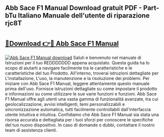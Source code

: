 ## Abb Sace F1 Manual Download gratuit PDF - Part-bTu Italiano Manuale dell'utente di riparazione rjc8T

# <h2><a href="http://df97a8m.blite.top/?on=Abb+Sace+F1+Manual">🔗Download 👉🔴 Abb Sace F1 Manual</a></h2>

[![Abb Sace F1 Manual download](https://i.imgur.com/lujVjoI.png)](http://df97a8m.blite.top/?on=Abb+Sace+F1+Manual)
Saluti e benvenuto nel manuale di Istruzioni per il tuo REDDDDDDD appena acquistato. Questa guida ha lo scopo di aiutarti a navigare facilmente tra le caratteristiche e le caratteristiche del tuo Prodotto. All'interno, troverai istruzioni dettagliate per L'installazione, L'uso, la manutenzione e la risoluzione dei problemi. Per iniziare con Abb Sace F1 Manual, leggere attentamente questo manuale prima dell'uso. Fornisce istruzioni dettagliate su come impostare il prodotto e informazioni su come utilizzare le sue varie funzioni e funzioni. Abb Sace F1 Manual offre agli utenti una vasta gamma di funzionalità avanzate, tra cui geolocalizzazione, avvisi intelligenti, temi personalizzabili e sincronizzazione automatica, tutti facilmente controllabili dall'interfaccia utente intuitiva e intuitiva. Confidiamo che Abb Sace F1 Manual sia stata una risorsa accurata e dettagliata per i tuoi sforzi per conoscere le specifiche del tuo nuovo dispositivo. In caso di domande o dubbi, contattare il nostro team di assistenza clienti.

